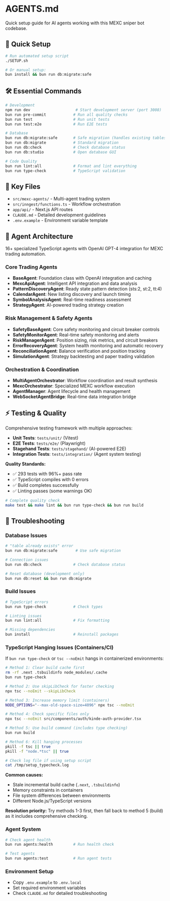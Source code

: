 # AGENTS.md

Quick setup guide for AI agents working with this MEXC sniper bot codebase.

## 🚀 Quick Setup
```bash
# Run automated setup script
./SETUP.sh

# Or manual setup:
bun install && bun run db:migrate:safe
```

## 🛠️ Essential Commands
```bash
# Development
npm run dev                    # Start development server (port 3008)
bun run pre-commit            # Run all quality checks
bun run test                  # Run unit tests
bun run test:e2e              # Run E2E tests

# Database
bun run db:migrate:safe       # Safe migration (handles existing tables)
bun run db:migrate            # Standard migration
bun run db:check              # Check database status
bun run db:studio             # Open database GUI

# Code Quality
bun run lint:all              # Format and lint everything
bun run type-check            # TypeScript validation
```

## 📁 Key Files
- `src/mexc-agents/` - Multi-agent trading system
- `src/inngest/functions.ts` - Workflow orchestration
- `app/api/` - Next.js API routes
- `CLAUDE.md` - Detailed development guidelines
- `.env.example` - Environment variable template

## 🧠 Agent Architecture
16+ specialized TypeScript agents with OpenAI GPT-4 integration for MEXC trading automation.

### Core Trading Agents
- **BaseAgent**: Foundation class with OpenAI integration and caching
- **MexcApiAgent**: Intelligent API integration and data analysis
- **PatternDiscoveryAgent**: Ready state pattern detection (sts:2, st:2, tt:4)
- **CalendarAgent**: New listing discovery and launch timing
- **SymbolAnalysisAgent**: Real-time readiness assessment
- **StrategyAgent**: AI-powered trading strategy creation

### Risk Management & Safety Agents
- **SafetyBaseAgent**: Core safety monitoring and circuit breaker controls
- **SafetyMonitorAgent**: Real-time safety monitoring and alerts
- **RiskManagerAgent**: Position sizing, risk metrics, and circuit breakers
- **ErrorRecoveryAgent**: System health monitoring and automatic recovery
- **ReconciliationAgent**: Balance verification and position tracking
- **SimulationAgent**: Strategy backtesting and paper trading validation

### Orchestration & Coordination
- **MultiAgentOrchestrator**: Workflow coordination and result synthesis
- **MexcOrchestrator**: Specialized MEXC workflow execution
- **AgentManager**: Agent lifecycle and health management
- **WebSocketAgentBridge**: Real-time data integration bridge

## ⚡ Testing & Quality
Comprehensive testing framework with multiple approaches:
- **Unit Tests**: `tests/unit/` (Vitest)
- **E2E Tests**: `tests/e2e/` (Playwright)
- **Stagehand Tests**: `tests/stagehand/` (AI-powered E2E)
- **Integration Tests**: `tests/integration/` (Agent system testing)

**Quality Standards:**
- ✅ 293 tests with 96%+ pass rate
- ✅ TypeScript compiles with 0 errors
- ✅ Build completes successfully
- ✅ Linting passes (some warnings OK)

```bash
# Complete quality check
make test && make lint && bun run type-check && bun run build
```

## 🔧 Troubleshooting

### Database Issues
```bash
# "table already exists" error
bun run db:migrate:safe        # Use safe migration

# Connection issues
bun run db:check              # Check database status

# Reset database (development only)
bun run db:reset && bun run db:migrate
```

### Build Issues
```bash
# TypeScript errors
bun run type-check            # Check types

# Linting issues
bun run lint:all              # Fix formatting

# Missing dependencies
bun install                   # Reinstall packages
```

### TypeScript Hanging Issues (Containers/CI)
If `bun run type-check` or `tsc --noEmit` hangs in containerized environments:

```bash
# Method 1: Clear build cache first
rm -rf .next .tsbuildinfo node_modules/.cache
bun run type-check

# Method 2: Use skipLibCheck for faster checking
npx tsc --noEmit --skipLibCheck

# Method 3: Increase memory limit (containers)
NODE_OPTIONS="--max-old-space-size=4096" npx tsc --noEmit

# Method 4: Check specific files only
npx tsc --noEmit src/components/auth/kinde-auth-provider.tsx

# Method 5: Use build command (includes type checking)
bun run build

# Method 6: Kill hanging processes
pkill -f tsc || true
pkill -f "node.*tsc" || true

# Check log file if using setup script
cat /tmp/setup_typecheck.log
```

**Common causes:**
- Stale incremental build cache (`.next`, `.tsbuildinfo`)
- Memory constraints in containers
- File system differences between environments
- Different Node.js/TypeScript versions

**Resolution priority:** Try methods 1-3 first, then fall back to method 5 (build) as it includes comprehensive checking.

### Agent System
```bash
# Check agent health
bun run agents:health         # Run health check

# Test agents
bun run agents:test           # Run agent tests
```

### Environment Setup
- Copy `.env.example` to `.env.local`
- Set required environment variables
- Check `CLAUDE.md` for detailed troubleshooting
